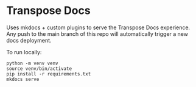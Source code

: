 # Transpose Docs

Uses mkdocs + custom plugins to serve the Transpose Docs experience.  Any push to the main branch of this repo will automatically trigger a new docs deployment.

To run locally:

```
python -m venv venv
source venv/bin/activate
pip install -r requirements.txt
mkdocs serve
```
